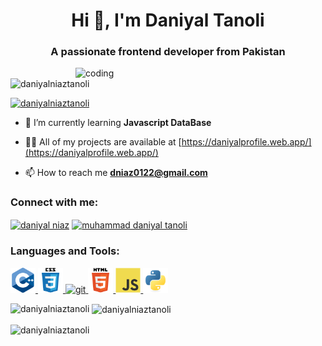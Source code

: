 <h1 align="center">Hi 👋, I'm Daniyal Tanoli</h1>
<h3 align="center">A passionate frontend developer from Pakistan</h3>

<img align="right" alt="coding" padding-top="200px" width="400px" src="https://user-images.githubusercontent.com/55389276/140866485-8fb1c876-9a8f-4d6a-98dc-08c4981eaf70.gif">

<p align="left"> <img src="https://komarev.com/ghpvc/?username=daniyalniaztanoli&label=Profile%20views&color=0e75b6&style=flat" alt="daniyalniaztanoli" /> </p>

<p align="left"> <a href="https://github.com/ryo-ma/github-profile-trophy"><img src="https://github-profile-trophy.vercel.app/?username=daniyalniaztanoli" alt="daniyalniaztanoli" /></a> </p>

- 🌱 I’m currently learning **Javascript DataBase**

- 👨‍💻 All of my projects are available at [https://daniyalprofile.web.app/](https://daniyalprofile.web.app/)

- 📫 How to reach me **dniaz0122@gmail.com**

<h3 align="left">Connect with me:</h3>
<p align="left">
<a href="https://linkedin.com/in/daniyal niaz" target="blank"><img align="center" src="https://raw.githubusercontent.com/rahuldkjain/github-profile-readme-generator/master/src/images/icons/Social/linked-in-alt.svg" alt="daniyal niaz" height="30" width="40" /></a>
<a href="https://fb.com/muhammad daniyal tanoli" target="blank"><img align="center" src="https://raw.githubusercontent.com/rahuldkjain/github-profile-readme-generator/master/src/images/icons/Social/facebook.svg" alt="muhammad daniyal tanoli" height="30" width="40" /></a>
</p>

<h3 align="left">Languages and Tools:</h3>
<p align="left"> <a href="https://www.w3schools.com/cpp/" target="_blank" rel="noreferrer"> <img src="https://raw.githubusercontent.com/devicons/devicon/master/icons/cplusplus/cplusplus-original.svg" alt="cplusplus" width="40" height="40"/> </a> <a href="https://www.w3schools.com/css/" target="_blank" rel="noreferrer"> <img src="https://raw.githubusercontent.com/devicons/devicon/master/icons/css3/css3-original-wordmark.svg" alt="css3" width="40" height="40"/> </a> <a href="https://git-scm.com/" target="_blank" rel="noreferrer"> <img src="https://www.vectorlogo.zone/logos/git-scm/git-scm-icon.svg" alt="git" width="40" height="40"/> </a> <a href="https://www.w3.org/html/" target="_blank" rel="noreferrer"> <img src="https://raw.githubusercontent.com/devicons/devicon/master/icons/html5/html5-original-wordmark.svg" alt="html5" width="40" height="40"/> </a> <a href="https://developer.mozilla.org/en-US/docs/Web/JavaScript" target="_blank" rel="noreferrer"> <img src="https://raw.githubusercontent.com/devicons/devicon/master/icons/javascript/javascript-original.svg" alt="javascript" width="40" height="40"/> </a> <a href="https://www.python.org" target="_blank" rel="noreferrer"> <img src="https://raw.githubusercontent.com/devicons/devicon/master/icons/python/python-original.svg" alt="python" width="40" height="40"/> </a> </p>

<p><img align="left" src="https://github-readme-stats.vercel.app/api/top-langs?username=daniyalniaztanoli&show_icons=true&locale=en&layout=compact" alt="daniyalniaztanoli" /></p>

<p>&nbsp;<img align="center" src="https://github-readme-stats.vercel.app/api?username=daniyalniaztanoli&show_icons=true&locale=en" alt="daniyalniaztanoli" /></p>

<p><img align="center" src="https://github-readme-streak-stats.herokuapp.com/?user=daniyalniaztanoli&" alt="daniyalniaztanoli" /></p>

